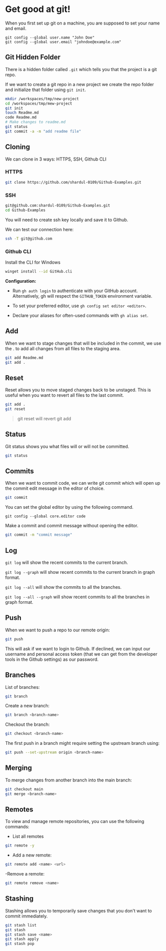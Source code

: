 # Get good at git!

When you first set up git on a machine, you are supposed to set your name and email.
```
git config --global user.name "John Doe"
git config --global user.email "johndoe@example.com"
```




## Git Hidden Folder

There is a hidden folder called `.git` which tells you that the project is a git repo.

If we want to create a git repo in a new project we create the repo folder and initialize that folder using `git init`.
```sh
mkdir /workspaces/tmp/new-project
cd /workspaces/tmp/mew-project
git init
touch Readme.md
code Readme.md
# Make changes to readme.md
git status
git commit -a -m "add readme file"
```




## Cloning

We can clone in 3 ways: HTTPS, SSH, Github CLI

### HTTPS
```sh
git clone https://github.com/shardul-0109/Github-Examples.git
```


### SSH

```sh
git@github.com:shardul-0109/Github-Examples.git
cd Github-Examples
```
You will need to create ssh key locally and save it to Github.

We can test our connection here:
```sh
ssh -T git@github.com
```


### Github CLI

Install the CLI for Windows
```sh
winget install --id GitHub.cli
```

**Configuration:**

- Run `gh auth login` to authenticate with your GitHub account. Alternatively, gh will respect the `GITHUB_TOKEN` environment variable.

- To set your preferred editor, use `gh config set editor <editor>`.

- Declare your aliases for often-used commands with `gh alias set`.


## Add

When we want to stage changes that will be included in the commit, we use the . to add all changes from all files to the staging area.
```sh
git add Readme.md
git add .
```




## Reset

Reset allows you to move staged changes back to be unstaged. This is useful when you want to revert all files to the last commit.
```sh
git add .
git reset
```

> git reset will revert git add




## Status

Git status shows you what files will or will not be committed.
```sh
git status
```




## Commits

When we want to commit code, we can write git commit which will open up the commit edit message in the editor of choice.
```sh
git commit
```

You can set the global editor by using the following command.
```
git config --global core.editor code
```

Make a commit and commit message without opening the editor.
```sh
git commit -m "commit message"
```



## Log

`git log` will show the recent commits to the current branch.

`git log --graph` will show recent commits to the current branch in graph format.

`git log --all` will show the commits to all the branches.

`git log --all --graph` will show recent commits to all the branches in graph format.




## Push

When we want to push a repo to our remote origin:
```sh
git push
```
This will ask if we want to login to Github. If declined, we can input our username and personal access token (that we can get from the developer tools in the Github settings) as our password.




## Branches
List of branches:
```sh
git branch
```

Create a new branch:
```sh
git branch <branch-name>
```

Checkout the branch:
```sh
git checkout <branch-name>
```

The first push in a branch might require setting the upstream branch using:
```sh
git push --set-upstream origin <branch-name>
```




## Merging
To merge changes from another branch into the main branch:
```sh
git checkout main
git merge <branch-name>
```




## Remotes

To view and manage remote repositories, you can use the following commands:

- List all remotes
```sh
git remote -y
```

- Add a new remote:
```sh
git remote add <name> <url>
```

-Remove a remote:
```sh
git remote remove <name>
``` 





## Stashing

Stashing allows you to temporarily save changes that you don't want to commit immediately.
```sh
git stash list
git stash
git stash save <name>
git stash apply
git stash pop
```
